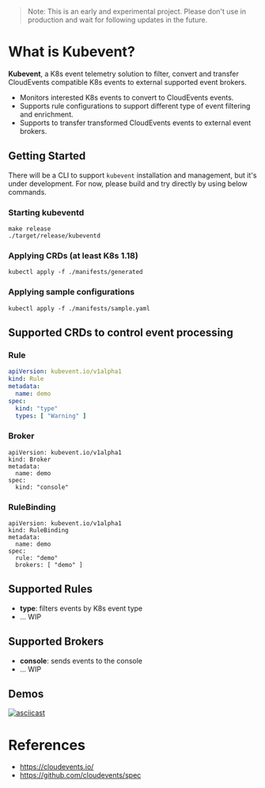 > Note: This is an early and experimental project. Please don't use in production and wait for following updates in the future.

# What is Kubevent? 

**Kubevent**, a K8s event telemetry solution to filter, convert and transfer CloudEvents compatible K8s events to external supported event brokers.

- Monitors interested K8s events to convert to CloudEvents events.
- Supports rule configurations to support different type of event filtering and enrichment.
- Supports to transfer transformed CloudEvents events to external event brokers.

## Getting Started

There will be a CLI to support `kubevent` installation and management, but it's under development. For now, please build and try directly by using below commands.

### Starting kubeventd
```console
make release
./target/release/kubeventd
```

### Applying CRDs (at least K8s 1.18)
```console
kubectl apply -f ./manifests/generated
```

### Applying sample configurations
```console
kubectl apply -f ./manifests/sample.yaml
```

## Supported CRDs to control event processing

### Rule
```yaml
apiVersion: kubevent.io/v1alpha1
kind: Rule
metadata:
  name: demo
spec:
  kind: "type"
  types: [ "Warning" ]
```

### Broker
```
apiVersion: kubevent.io/v1alpha1
kind: Broker
metadata:
  name: demo
spec:
  kind: "console"
```

### RuleBinding
```
apiVersion: kubevent.io/v1alpha1
kind: RuleBinding
metadata:
  name: demo
spec:
  rule: "demo"
  brokers: [ "demo" ]
```

## Supported Rules

- **type**: filters events by K8s event type
- ... WIP

## Supported Brokers

- **console**: sends events to the console
- ... WIP

## Demos

[![asciicast](https://asciinema.org/a/wqQbriK25hR0yCmXxrNTXavDo.svg)](https://asciinema.org/a/wqQbriK25hR0yCmXxrNTXavDo)

# References
- https://cloudevents.io/
- https://github.com/cloudevents/spec
